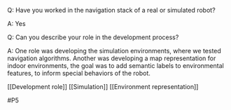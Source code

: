 Q: Have you worked in the navigation stack of a real or simulated robot?

A: Yes

Q: Can you describe your role in the development process?

A: One role was developing the simulation environments, where we tested navigation algorithms. Another was developing a map representation for indoor environments, the goal was to add semantic labels to environmental features, to inform special behaviors of the robot.

[[Development role]]
[[Simulation]]
[[Environment representation]]

#P5 